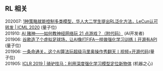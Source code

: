 ## RL 相关

202007: [1种策略就能控制多类模型，华人大二学生提出RL泛化方法，LeCun认可转发 | ICML 2020](https://mp.weixin.qq.com/s/FXbKGQJCGkdqNFuKD2u0-A) (量子位)  
201910: [AI 赌神——如何教神经网络玩 21 点游戏？（附代码）](https://mp.weixin.qq.com/s/rMfXg7tFwcggztl6XBPOsw) (AI开发者)  
201906: [谷歌造了个虚拟足球场，让AI像打FIFA一样做强化学习训练丨开源有API](https://mp.weixin.qq.com/s/zUFmFtzJGIgL2R16jJkJmA) (量子位)  
201906: [一条命通关，这个AI算法玩超级马里奥操作秀翻天丨视频+开源代码](https://mp.weixin.qq.com/s/KJMdQdzwzAnx4j3E0sZMZA)(量子位)  
201905: [ICLR 2019 | 骑驴找马：利用深度强化学习模型定位新物体](https://mp.weixin.qq.com/s/ij3bf61Pu7lrX0WijhbDeA) (机器之心)  